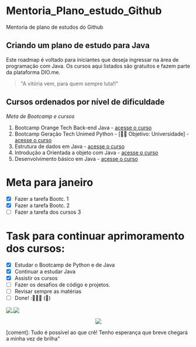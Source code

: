 # Mentoria_Plano_estudo_Github

Mentoria de plano de estudos do Github
## Criando um plano de estudo para Java

Este roadmap é voltado para iniciantes que deseja ingressar na área de programação com Java. Os 
cursos aqui listados são gratuitos e fazem parte da plataforma DIO.me.

>"A vitória vem, para quem sempre luta!!"
<!-- Minhas palavras -->

## Cursos ordenados por nível de dificuldade

_*Meta de Bootcamp e cursos*_
1. Bootcamp Orange Tech Back-end Java - [acesse o curso](https://web.dio.me/track/orange-tech-backend)
2. Bootcamp Geração Tech Unimed Python - [👩‍💻 Objetivo: Universidade] - [acesse o curso](https://web.dio.me/track/geracao-tech-unimed-bh-ciencia-de-dados)
3. Estrutura de dados em Java - [acesse o curso](https://web.dio.me/course/estrutura-de-dados-em-java-introducao/learning/11e9cb23-9b15-4a01-b5bc-80c5d27b2c58)
4. Introdução a Orientada a objeto com Java - [acesse o curso](https://web.dio.me/course/praticando-orientacao-a-objetos-com-java/learning/bd32419b-9081-4426-ad13-e6d380e93443)
5. Desenvolvimento básico em Java - [acesse o curso](https://web.dio.me/course/desenvolvimento-basico-em-java/learning/38d441ef-3c29-4ca4-9047-178603a8f656)

# Meta para janeiro
- [x] Fazer a tarefa Bootc. 1
- [x] Fazer a tarefa Bootc. 2
- [ ] Fazer a tarefa dos cursos 3

# Task para continuar aprimoramento dos cursos:
- [x] Estudar o Bootcamp de Python e de Java
- [x] Continuar a estudar Java
- [x] Assistir os cursos
- [ ] Fazer os desafios de código e projetos.
- [ ] Revisar sempre as matérias
- [ ] Done! :🚀👩‍💻 (:tada:)

<a href="https://github.com/anuraghazra/github-readme-stats">
  <img align="center" src="https://github-readme-stats.vercel.app/api/pin/?username=BelisnalvaCosta&repo=github-readme-stats" />
</a>
<a href="https://github.com/anuraghazra/convoychat">
  <img align="center" src="https://github-readme-stats.vercel.app/api/pin/?username=BelisnalvaCosta&repo=convoychat" />
</a>

<p align="center">
<a href="https://github.com/anuraghazra/github-readme-starts">
 <img align="center" src="https://github-readme-starts.vercel.app/api/top-langs/?"
username=BelisnalvaCosta&show_icons=true&layout=compact&theme=dark" /></a> 
</p>
                                                                   
[coment]: Tudo é possível ao que crê! Tenho esperança que breve chegará a minha vez de brilha"                                                                  
